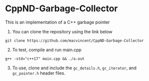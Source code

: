 # CppND-Garbage-Collector
This is an implementation of a C++ garbage pointer
1. You can clone the repository using the link below
```
git clone https://github.com/macvincent/CppND-Garbage-Collector
```
2. To test, compile and run main.cpp
```
g++ -std="c++17" main.cpp && ./a.out
```
3. To use, clone and include the `gc_details.h`, `gc_iterator`, and `gc_pointer.h` header files.
